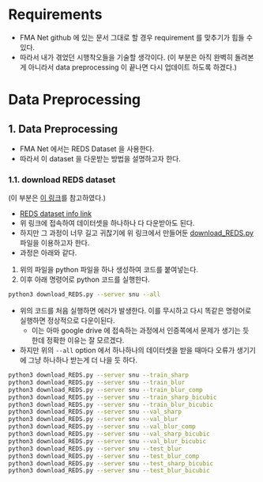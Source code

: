 
# Requirements

* FMA Net github 에 있는 문서 그대로 할 경우 requirement 를 맞추기가 힘들 수 있다. 
* 따라서 내가 겪었던 시행착오들을 기술할 생각이다.
(이 부분은 아직 완벽히 돌려본 게 아니라서 data preprocessing 이 끝나면 다시 업데이트 하도록 하겠다.)
# Data Preprocessing

## 1. Data Preprocessing

* FMA Net 에서는 REDS Dataset 을 사용한다.
* 따라서 이 dataset 을 다운받는 방법을 설명하고자 한다.
### 1.1. download REDS dataset
(이 부분은 [이 링크](https://honbul.tistory.com/32)를 참고하였다.)
* [REDS dataset info link](https://seungjunnah.github.io/Datasets/reds.html)
* 위 링크에 접속하여 데이터셋을 하나하나 다 다운받아도 된다.
* 하지만 그 과정이 너무 길고 귀찮기에 위 링크에서 만들어둔 [download_REDS.py](https://gist.github.com/SeungjunNah/b10d369b92840cb8dd2118dd4f41d643) 파일을 이용하고자 한다.
* 과정은 아래와 같다.

1. 위의 파일을 python 파일을 하나 생성하여 코드를 붙여넣는다.
2. 이후 아래 명령어로 python 코드를 실행한다.
```bash
python3 download_REDS.py --server snu --all
```
*  위의 코드를 처음 실행하면 에러가 발생한다. 이를 무시하고 다시 똑같은 명령어로 실행하면 정상적으로 다운이된다.
	* 이는 아마 google drive 에 접속하는 과정에서 인증쪽에서 문제가 생기는 듯 한데 정확한 이유는 잘 모르겠다.
* 하지만 위의 `--all` option 에서 하나하나의 데이터셋을 받을 때마다 오류가 생기기에 그냥 하나하나 받는게 더 나을 듯 하다.
```bash
python3 download_REDS.py --server snu --train_sharp
python3 download_REDS.py --server snu --train_blur
python3 download_REDS.py --server snu --train_blur_comp
python3 download_REDS.py --server snu --train_sharp_bicubic
python3 download_REDS.py --server snu --train_blur_bicubic
python3 download_REDS.py --server snu --val_sharp
python3 download_REDS.py --server snu --val_blur
python3 download_REDS.py --server snu --val_blur_comp
python3 download_REDS.py --server snu --val_sharp_bicubic
python3 download_REDS.py --server snu --val_blur_bicubic
python3 download_REDS.py --server snu --test_blur
python3 download_REDS.py --server snu --test_blur_comp
python3 download_REDS.py --server snu --test_sharp_bicubic
python3 download_REDS.py --server snu --test_blur_bicubic
```

